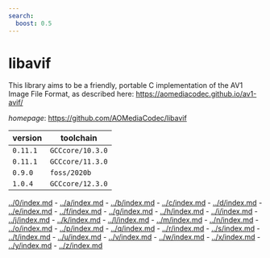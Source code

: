 ```yaml
---
search:
  boost: 0.5
---
```

# libavif

This library aims to be a friendly, portable C implementation of the AV1 Image File Format, as described here: https://aomediacodec.github.io/av1-avif/

*homepage*: <https://github.com/AOMediaCodec/libavif>

version | toolchain
--------|----------
``0.11.1`` | ``GCCcore/10.3.0``
``0.11.1`` | ``GCCcore/11.3.0``
``0.9.0`` | ``foss/2020b``
``1.0.4`` | ``GCCcore/12.3.0``

[../0/index.md](0) - [../a/index.md](a) - [../b/index.md](b) - [../c/index.md](c) - [../d/index.md](d) - [../e/index.md](e) - [../f/index.md](f) - [../g/index.md](g) - [../h/index.md](h) - [../i/index.md](i) - [../j/index.md](j) - [../k/index.md](k) - [../l/index.md](l) - [../m/index.md](m) - [../n/index.md](n) - [../o/index.md](o) - [../p/index.md](p) - [../q/index.md](q) - [../r/index.md](r) - [../s/index.md](s) - [../t/index.md](t) - [../u/index.md](u) - [../v/index.md](v) - [../w/index.md](w) - [../x/index.md](x) - [../y/index.md](y) - [../z/index.md](z)

